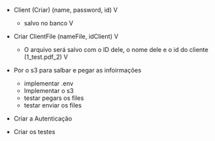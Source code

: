 - Client (Criar) (name, password, id) V
    * salvo no banco V
- Criar ClientFile (nameFile, idClient) V
    * O arquivo será salvo com o ID dele, o nome dele e o id do cliente (1_test.pdf_2) V

- Por o s3 para salbar e pegar as infoirmações
    * implementar .env
    * Implementar o s3
    * testar pegars os files
    * testar enviar os files
- Criar a Autenticação
- Criar os testes